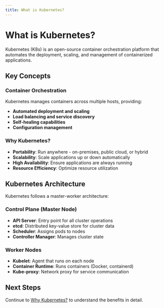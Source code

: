 ```yaml
---
title: What is Kubernetes?
---
```


# What is Kubernetes?

Kubernetes (K8s) is an open-source container orchestration platform that automates the deployment, scaling, and management of containerized applications.

## Key Concepts

### Container Orchestration

Kubernetes manages containers across multiple hosts, providing:

- **Automated deployment and scaling**
- **Load balancing and service discovery**
- **Self-healing capabilities**
- **Configuration management**

### Why Kubernetes?

- **Portability**: Run anywhere - on-premises, public cloud, or hybrid
- **Scalability**: Scale applications up or down automatically
- **High Availability**: Ensure applications are always running
- **Resource Efficiency**: Optimize resource utilization

## Kubernetes Architecture

Kubernetes follows a master-worker architecture:

### Control Plane (Master Node)

- **API Server**: Entry point for all cluster operations
- **etcd**: Distributed key-value store for cluster data
- **Scheduler**: Assigns pods to nodes
- **Controller Manager**: Manages cluster state

### Worker Nodes

- **Kubelet**: Agent that runs on each node
- **Container Runtime**: Runs containers (Docker, containerd)
- **Kube-proxy**: Network proxy for service communication

## Next Steps

Continue to [Why Kubernetes?](why-kubernetes.md) to understand the benefits in detail.
